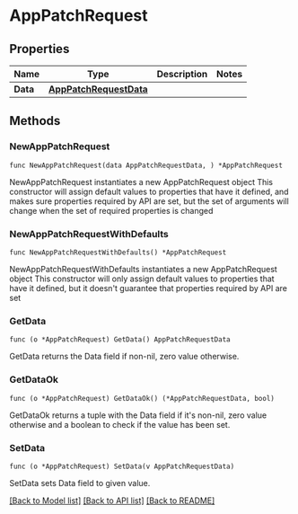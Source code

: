 # AppPatchRequest

## Properties

Name | Type | Description | Notes
------------ | ------------- | ------------- | -------------
**Data** | [**AppPatchRequestData**](AppPatchRequestData.md) |  | 

## Methods

### NewAppPatchRequest

`func NewAppPatchRequest(data AppPatchRequestData, ) *AppPatchRequest`

NewAppPatchRequest instantiates a new AppPatchRequest object
This constructor will assign default values to properties that have it defined,
and makes sure properties required by API are set, but the set of arguments
will change when the set of required properties is changed

### NewAppPatchRequestWithDefaults

`func NewAppPatchRequestWithDefaults() *AppPatchRequest`

NewAppPatchRequestWithDefaults instantiates a new AppPatchRequest object
This constructor will only assign default values to properties that have it defined,
but it doesn't guarantee that properties required by API are set

### GetData

`func (o *AppPatchRequest) GetData() AppPatchRequestData`

GetData returns the Data field if non-nil, zero value otherwise.

### GetDataOk

`func (o *AppPatchRequest) GetDataOk() (*AppPatchRequestData, bool)`

GetDataOk returns a tuple with the Data field if it's non-nil, zero value otherwise
and a boolean to check if the value has been set.

### SetData

`func (o *AppPatchRequest) SetData(v AppPatchRequestData)`

SetData sets Data field to given value.



[[Back to Model list]](../README.md#documentation-for-models) [[Back to API list]](../README.md#documentation-for-api-endpoints) [[Back to README]](../README.md)


